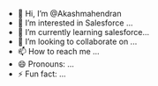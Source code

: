- 👋 Hi, I’m @Akashmahendran
- 👀 I’m interested in Salesforce ...
- 🌱 I’m currently learning salesforce...
- 💞️ I’m looking to collaborate on ...
- 📫 How to reach me ...
- 😄 Pronouns: ...
- ⚡ Fun fact: ...

<!---
Akashmahendran/Akashmahendran is a ✨ special ✨ repository because its `README.md` (this file) appears on your GitHub profile.
You can click the Preview link to take a look at your changes.
--->
